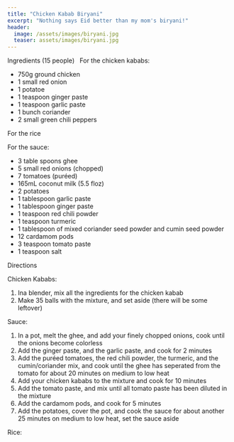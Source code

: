 ```yaml
---
title: "Chicken Kabab Biryani"
excerpt: "Nothing says Eid better than my mom's biryani!"
header:
  image: /assets/images/biryani.jpg
  teaser: assets/images/biryani.jpg
---
```


Ingredients (15 people)
 
For the chicken kababs: 
* 750g ground chicken 
* 1 small red onion 
* 1 potatoe 
* 1 teaspoon ginger paste 
* 1 teaspoon garlic paste
* 1 bunch coriander 
* 2 small green chili peppers 

For the rice 

For the sauce: 
* 3 table spoons ghee
* 5 small red onions (chopped)
* 7 tomatoes (puréed)
* 165mL coconut milk (5.5 floz)
* 2 potatoes
* 1 tablespoon garlic paste 
* 1 tablespoon ginger paste
* 1 teaspoon red chili powder
* 1 teaspoon turmeric 
* 1 tablespoon of mixed coriander seed powder and cumin seed powder 
* 12 cardamom pods
* 3 teaspoon tomato paste
* 1 teaspoon salt

Directions

Chicken Kababs: 
1. Ina blender, mix all the ingredients for the chicken kabab
2. Make 35 balls with the mixture, and set aside (there will be some leftover)

Sauce: 
1. In a pot, melt the ghee, and add your finely chopped onions, cook until the onions become colorless
2. Add the ginger paste, and the garlic paste, and cook for 2 minutes 
3. Add the puréed tomatoes, the red chili powder, the turmeric, and the cumin/coriander mix, and cook until the ghee has seperated from the tomato for about 20 minutes on medium to low heat 
4. Add your chicken kababs to the mixture and cook for 10 minutes 
5. Add the tomato paste, and mix until all tomato paste has been diluted in the mixture 
6. Add the cardamom pods, and cook for 5 minutes 
7. Add the potatoes, cover the pot, and cook the sauce for about another 25 minutes on medium to low heat, set the sauce aside 

Rice: 
